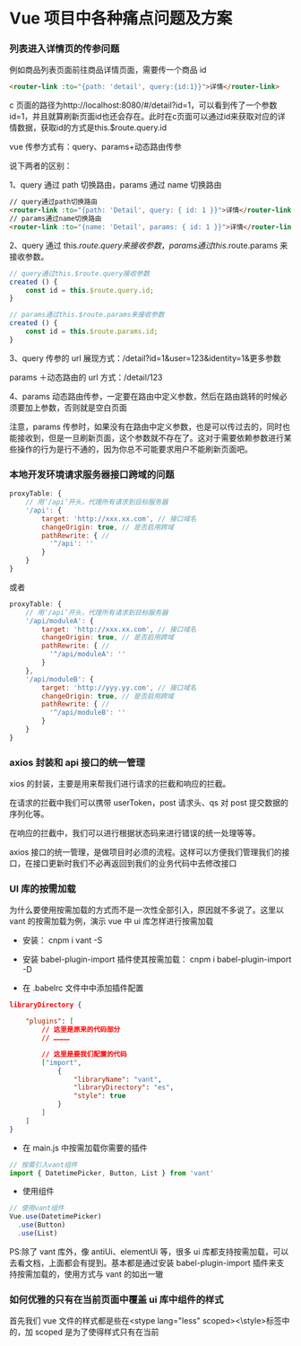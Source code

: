 # Vue 项目中各种痛点问题及方案

### 列表进入详情页的传参问题

例如商品列表页面前往商品详情页面，需要传一个商品 id

```html
<router-link :to="{path: 'detail', query:{id:1}}">详情</router-link>
```

c 页面的路径为http://localhost:8080/#/detail?id=1，可以看到传了一个参数id=1，并且就算刷新页面id也还会存在。此时在c页面可以通过id来获取对应的详情数据，获取id的方式是this.$route.query.id

vue 传参方式有：query、params+动态路由传参

说下两者的区别：

1、query 通过 path 切换路由，params 通过 name 切换路由

```html
// query通过path切换路由
<router-link :to="{path: 'Detail', query: { id: 1 }}">详情</router-link>
// params通过name切换路由
<router-link :to="{name: 'Detail', params: { id: 1 }}">详情</router-link>
```

2、query 通过 this.$route.query来接收参数，params通过this.$route.params 来接收参数。

```js
// query通过this.$route.query接收参数
created () {
    const id = this.$route.query.id;
}

// params通过this.$route.params来接收参数
created () {
    const id = this.$route.params.id;
}
```

3、query 传参的 url 展现方式：/detail?id=1&user=123&identity=1&更多参数

params ＋动态路由的 url 方式：/detail/123

4、params 动态路由传参，一定要在路由中定义参数，然后在路由跳转的时候必须要加上参数，否则就是空白页面

注意，params 传参时，如果没有在路由中定义参数，也是可以传过去的，同时也能接收到，但是一旦刷新页面，这个参数就不存在了。这对于需要依赖参数进行某些操作的行为是行不通的，因为你总不可能要求用户不能刷新页面吧。

### 本地开发环境请求服务器接口跨域的问题

```js
proxyTable: {
    // 用‘/api’开头，代理所有请求到目标服务器
    '/api': {
        target: 'http://xxx.xx.com', // 接口域名
        changeOrigin: true, // 是否启用跨域
        pathRewrite: { //
          '^/api': ''
        }
    }
}
```

或者

```js
proxyTable: {
    // 用‘/api’开头，代理所有请求到目标服务器
    '/api/moduleA': {
        target: 'http://xxx.xx.com', // 接口域名
        changeOrigin: true, // 是否启用跨域
        pathRewrite: { //
          '^/api/moduleA': ''
        }
    },
    '/api/moduleB': {
        target: 'http://yyy.yy.com', // 接口域名
        changeOrigin: true, // 是否启用跨域
        pathRewrite: { //
          '^/api/moduleB': ''
        }
    }
}
```

### axios 封装和 api 接口的统一管理

xios 的封装，主要是用来帮我们进行请求的拦截和响应的拦截。

在请求的拦截中我们可以携带 userToken，post 请求头、qs 对 post 提交数据的序列化等。

在响应的拦截中，我们可以进行根据状态码来进行错误的统一处理等等。

axios 接口的统一管理，是做项目时必须的流程。这样可以方便我们管理我们的接口，在接口更新时我们不必再返回到我们的业务代码中去修改接口

### UI 库的按需加载

为什么要使用按需加载的方式而不是一次性全部引入，原因就不多说了。这里以 vant 的按需加载为例，演示 vue 中 ui 库怎样进行按需加载

- 安装： cnpm i vant -S

- 安装 babel-plugin-import 插件使其按需加载： cnpm i babel-plugin-import -D

- 在 .babelrc 文件中中添加插件配置

```json
libraryDirectory {

    "plugins": [
        // 这里是原来的代码部分
        // …………

        // 这里是要我们配置的代码
        ["import",
            {
                "libraryName": "vant",
                "libraryDirectory": "es",
                "style": true
            }
        ]
    ]
}
```

- 在 main.js 中按需加载你需要的插件

```js
// 按需引入vant组件
import { DatetimePicker, Button, List } from 'vant'
```

- 使用组件

```js
// 使用vant组件
Vue.use(DatetimePicker)
  .use(Button)
  .use(List)
```

PS:除了 vant 库外，像 antiUi、elementUi 等，很多 ui 库都支持按需加载，可以去看文档，上面都会有提到。基本都是通过安装 babel-plugin-import 插件来支持按需加载的，使用方式与 vant 的如出一辙

### 如何优雅的只有在当前页面中覆盖 ui 库中组件的样式

首先我们 vue 文件的样式都是些在&lt;stype lang="less" scoped&gt;&lt;\style&gt;标签中的，加 scoped 是为了使得样式只有在当前
